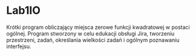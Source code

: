 # Lab1IO
Krótki program obliczający miejsca zerowe funkcji kwadratowej w postaci ogólnej.
Program stworzony w celu edukacji obsługi Jira, tworzeniu przestrzeni, zadań, określania wielkości zadań i ogólnym poznawaniu interfejsu.
